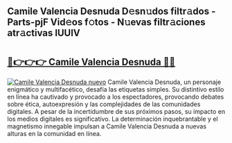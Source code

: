 ## Camile Valencia Desnuda D𝚎sn𝚞dos filtr𝚊dos - Parts-pjF Vid𝚎os f𝚘tos - N𝚞evas filtr𝚊ciones atr𝚊ctivas lUUIV

# <h2><a href="http://mb170v.tromn.icu/?c=Camile+Valencia+Desnuda">🔗👉👉👉 Camile Valencia Desnuda 🔗🔗</a></h2>

[![Camile Valencia Desnuda nuevo](https://i.imgur.com/pEAQMta.gif)](http://mb170v.tromn.icu/?c=Camile+Valencia+Desnuda)
Camile Valencia Desnuda, un personaje enigmático y multifacético, desafía las etiquetas simples. Su distintivo estilo en línea ha cautivado y provocado a los espectadores, provocando debates sobre ética, autoexpresión y las complejidades de las comunidades digitales. A pesar de la incertidumbre de sus próximos pasos, su impacto en los medios digitales es significativo. La determinación inquebrantable y el magnetismo innegable impulsan a Camile Valencia Desnuda a nuevas alturas en la comunidad en línea.
